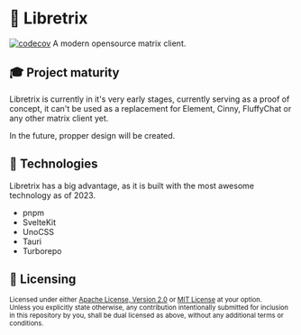 # 💬 Libretrix
[![codecov](https://codecov.io/gh/marekvospel/libretrix/branch/main/graph/badge.svg?token=QVDZJ4ZCT1)](https://codecov.io/gh/marekvospel/libretrix)
A modern opensource matrix client.

## 🎓 Project maturity
Libretrix is currently in it's very early stages, currently serving as a proof of concept, it can't be used as a replacement for Element, Cinny, FluffyChat or any other matrix client yet.

In the future, propper design will be created.

## 🔧 Technologies
Libretrix has a big advantage, as it is built with the most awesome technology as of 2023.
- pnpm
- SvelteKit
- UnoCSS
- Tauri
- Turborepo

## 📜 Licensing
<sup>
Licensed under either <a href="./LICENSE-APACHE">Apache License, Version 2.0</a> or <a href="./LICENSE-MIT">MIT License</a> at your option.
</sup>
<br>

<sub>
Unless you explicitly state otherwise, any contribution intentionally submitted for inclusion in this repository by you, shall be dual licensed as above, without any additional terms or conditions.
</sub>

